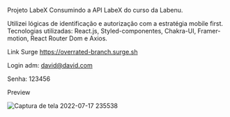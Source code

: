 Projeto LabeX Consumindo a API LabeX do curso da Labenu.

Utilizei lógicas de identificação e autorização com a estratégia mobile first. Tecnologias utilizadas: React.js, Styled-componentes, Chakra-UI, Framer-motion, React Router Dom e Axios.

Link Surge https://overrated-branch.surge.sh

Login adm: david@david.com 

Senha: 123456

Preview

![Captura de tela 2022-07-17 235538](https://user-images.githubusercontent.com/98848860/181793113-21ad2b67-d05b-4468-a114-4d45f86ef3ba.png)
